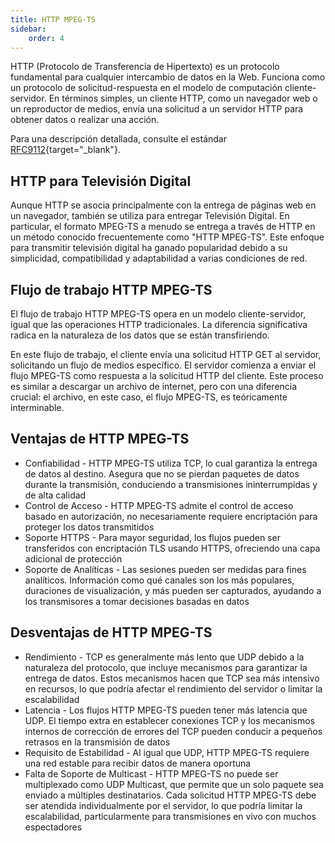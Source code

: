 ```yaml
---
title: HTTP MPEG-TS
sidebar:
    order: 4
---
```


HTTP (Protocolo de Transferencia de Hipertexto) es un protocolo fundamental para cualquier intercambio de datos en la Web. Funciona como un protocolo de solicitud-respuesta en el modelo de computación cliente-servidor. En términos simples, un cliente HTTP, como un navegador web o un reproductor de medios, envía una solicitud a un servidor HTTP para obtener datos o realizar una acción.

Para una descripción detallada, consulte el estándar [RFC9112](https://www.rfc-editor.org/rfc/rfc9112){target="_blank"}.

## HTTP para Televisión Digital

Aunque HTTP se asocia principalmente con la entrega de páginas web en un navegador, también se utiliza para entregar Televisión Digital. En particular, el formato MPEG-TS a menudo se entrega a través de HTTP en un método conocido frecuentemente como "HTTP MPEG-TS". Este enfoque para transmitir televisión digital ha ganado popularidad debido a su simplicidad, compatibilidad y adaptabilidad a varias condiciones de red.

## Flujo de trabajo HTTP MPEG-TS

El flujo de trabajo HTTP MPEG-TS opera en un modelo cliente-servidor, igual que las operaciones HTTP tradicionales. La diferencia significativa radica en la naturaleza de los datos que se están transfiriendo.

En este flujo de trabajo, el cliente envía una solicitud HTTP GET al servidor, solicitando un flujo de medios específico. El servidor comienza a enviar el flujo MPEG-TS como respuesta a la solicitud HTTP del cliente. Este proceso es similar a descargar un archivo de internet, pero con una diferencia crucial: el archivo, en este caso, el flujo MPEG-TS, es teóricamente interminable.

## Ventajas de HTTP MPEG-TS

- Confiabilidad - HTTP MPEG-TS utiliza TCP, lo cual garantiza la entrega de datos al destino. Asegura que no se pierdan paquetes de datos durante la transmisión, conduciendo a transmisiones ininterrumpidas y de alta calidad
- Control de Acceso - HTTP MPEG-TS admite el control de acceso basado en autorización, no necesariamente requiere encriptación para proteger los datos transmitidos
- Soporte HTTPS - Para mayor seguridad, los flujos pueden ser transferidos con encriptación TLS usando HTTPS, ofreciendo una capa adicional de protección
- Soporte de Analíticas - Las sesiones pueden ser medidas para fines analíticos. Información como qué canales son los más populares, duraciones de visualización, y más pueden ser capturados, ayudando a los transmisores a tomar decisiones basadas en datos

## Desventajas de HTTP MPEG-TS

- Rendimiento - TCP es generalmente más lento que UDP debido a la naturaleza del protocolo, que incluye mecanismos para garantizar la entrega de datos. Estos mecanismos hacen que TCP sea más intensivo en recursos, lo que podría afectar el rendimiento del servidor o limitar la escalabilidad
- Latencia - Los flujos HTTP MPEG-TS pueden tener más latencia que UDP. El tiempo extra en establecer conexiones TCP y los mecanismos internos de corrección de errores del TCP pueden conducir a pequeños retrasos en la transmisión de datos
- Requisito de Estabilidad - Al igual que UDP, HTTP MPEG-TS requiere una red estable para recibir datos de manera oportuna
- Falta de Soporte de Multicast - HTTP MPEG-TS no puede ser multiplexado como UDP Multicast, que permite que un solo paquete sea enviado a múltiples destinatarios. Cada solicitud HTTP MPEG-TS debe ser atendida individualmente por el servidor, lo que podría limitar la escalabilidad, particularmente para transmisiones en vivo con muchos espectadores